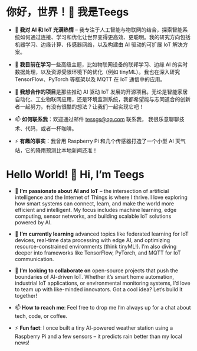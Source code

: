 # 你好，世界！👋 我是Teegs

- 👀 **我对 AI 和 IoT 充满热情** – 我专注于人工智能与物联网的结合，探索智能系统如何通过连接、学习和优化让世界变得更高效、更聪明。我的研究方向包括机器学习、边缘计算、传感器网络，以及构建由 AI 驱动的可扩展 IoT 解决方案。

- 🌱 **我目前在学习**一些高级主题，比如物联网设备的联邦学习、边缘 AI 的实时数据处理，以及资源受限环境下的优化（例如 tinyML）。我也在深入研究 TensorFlow、PyTorch 等框架以及 MQTT 在 IoT 通信中的应用。

- 💞️ **我想合作的项目**是那些推动 AI 驱动 IoT 发展的开源项目。无论是智能家居自动化、工业物联网应用，还是环境监测系统，我都希望能与志同道合的创新者一起努力。有没有很酷的想法？让我们一起实现它吧！

- 📫 **如何联系我**：欢迎通过邮件 tessgs@qq.com 联系我， 我很乐意聊聊技术、代码，或者一杯咖啡。


- ⚡ **有趣的事实**：我曾用 Raspberry Pi 和几个传感器打造了一个小型 AI 天气站，它的降雨预测比本地新闻还准！



# Hello World! 👋 Hi, I’m Teegs

- 👀 **I’m passionate about AI and IoT** – the intersection of artificial intelligence and the Internet of Things is where I thrive. I love exploring how smart systems can connect, learn, and make the world more efficient and intelligent. My focus includes machine learning, edge computing, sensor networks, and building scalable IoT solutions powered by AI.

- 🌱 **I’m currently learning** advanced topics like federated learning for IoT devices, real-time data processing with edge AI, and optimizing resource-constrained environments (think tinyML!). I’m also diving deeper into frameworks like TensorFlow, PyTorch, and MQTT for IoT communication.

- 💞️ **I’m looking to collaborate on** open-source projects that push the boundaries of AI-driven IoT. Whether it’s smart home automation, industrial IoT applications, or environmental monitoring systems, I’d love to team up with like-minded innovators. Got a cool idea? Let’s build it together!

- 📫 **How to reach me**: Feel free to drop me  I’m always up for a chat about tech, code, or coffee.

- ⚡ **Fun fact**: I once built a tiny AI-powered weather station using a Raspberry Pi and a few sensors – it predicts rain better than my local news!
